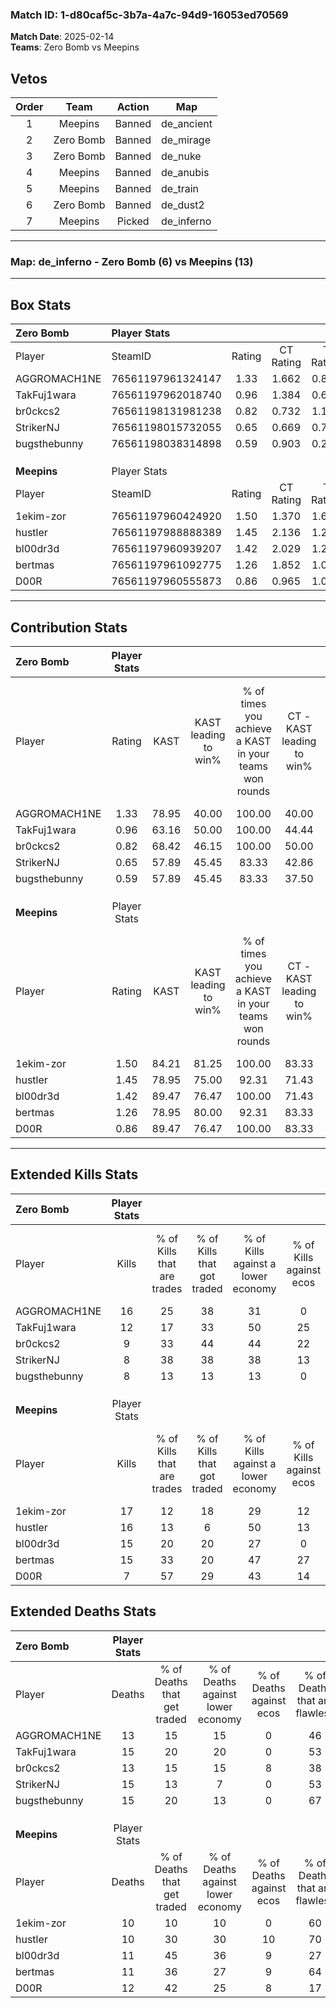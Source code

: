 ### Match ID: 1-d80caf5c-3b7a-4a7c-94d9-16053ed70569  
**Match Date**: 2025-02-14  
**Teams**: Zero Bomb vs Meepins  

## Vetos  

| Order | Team | Action | Map |
| :---: | :--: | :----: | --- |
| 1 | Meepins | Banned | de_ancient |
| 2 | Zero Bomb | Banned | de_mirage |
| 3 | Zero Bomb | Banned | de_nuke |
| 4 | Meepins | Banned | de_anubis |
| 5 | Meepins | Banned | de_train |
| 6 | Zero Bomb | Banned | de_dust2 |
| 7 | Meepins | Picked | de_inferno |

---  

### **Map**: de_inferno - Zero Bomb (6) vs Meepins (13)  
---  

## Box Stats  

| **Zero Bomb** | Player Stats      |        |           |          |       |       |       |         |        |      |     |
| :- | :- | :-: | :-: | :-: | :-: | :-: | :-: | :-: | :-: | :-: | :-: |
| Player        | SteamID           | Rating | CT Rating | T Rating | KAST  |  ADR  | Kills | Assists | Deaths | K/D  | HS% |
| AGGROMACH1NE  | 76561197961324147 |  1.33  |   1.662   |  0.825   | 78.95 | 93.2  |  16   |    5    |   13   | 1.23 | 50  |
| TakFuj1wara   | 76561197962018740 |  0.96  |   1.384   |  0.698   | 63.16 | 84.7  |  12   |    7    |   15   | 0.80 | 41  |
| br0ckcs2      | 76561198131981238 |  0.82  |   0.732   |  1.141   | 68.42 | 62.0  |   9   |    4    |   13   | 0.69 | 44  |
| StrikerNJ     | 76561198015732055 |  0.65  |   0.669   |  0.766   | 57.89 | 60.9  |   8   |    5    |   15   | 0.53 | 37  |
| bugsthebunny  | 76561198038314898 |  0.59  |   0.903   |  0.288   | 57.89 | 47.7  |   8   |    2    |   15   | 0.53 | 37  |
|               |                   |        |           |          |       |       |       |         |        |      |     |
|               |                   |        |           |          |       |       |       |         |        |      |     |
|               |                   |        |           |          |       |       |       |         |        |      |     |
| **Meepins**   | Player Stats      |        |           |          |       |       |       |         |        |      |     |
| Player        | SteamID           | Rating | CT Rating | T Rating | KAST  |  ADR  | Kills | Assists | Deaths | K/D  | HS% |
| 1ekim-zor     | 76561197960424920 |  1.50  |   1.370   |  1.628   | 84.21 | 93.2  |  17   |    7    |   10   | 1.70 | 52  |
| hustler       | 76561197988888389 |  1.45  |   2.136   |  1.241   | 78.95 | 101.0 |  16   |    7    |   10   | 1.60 | 31  |
| bl00dr3d      | 76561197960939207 |  1.42  |   2.029   |  1.287   | 89.47 | 90.4  |  15   |    8    |   11   | 1.36 | 33  |
| bertmas       | 76561197961092775 |  1.26  |   1.852   |  1.096   | 78.95 | 72.1  |  15   |    3    |   11   | 1.36 | 53  |
| D00R          | 76561197960555873 |  0.86  |   0.965   |  1.027   | 89.47 | 44.1  |   7   |    5    |   12   | 0.58 | 42  |
---  

## Contribution Stats  

| **Zero Bomb** | Player Stats |       |                      |                                                        |                           |                                                             |                          |                                                            |
| :- | :-: | :-: | :-: | :-: | :-: | :-: | :-: | :-: |
| Player        |    Rating    | KAST  | KAST leading to win% | % of times you achieve a KAST in your teams won rounds | CT - KAST leading to win% | CT - % of times you achieve a KAST in your teams won rounds | T - KAST leading to win% | T - % of times you achieve a KAST in your teams won rounds |
| AGGROMACH1NE  |     1.33     | 78.95 |        40.00         |                         100.00                         |           40.00           |                           100.00                            |          40.00           |                           100.00                           |
| TakFuj1wara   |     0.96     | 63.16 |        50.00         |                         100.00                         |           44.44           |                           100.00                            |          66.67           |                           100.00                           |
| br0ckcs2      |     0.82     | 68.42 |        46.15         |                         100.00                         |           50.00           |                           100.00                            |          40.00           |                           100.00                           |
| StrikerNJ     |     0.65     | 57.89 |        45.45         |                         83.33                          |           42.86           |                            75.00                            |          50.00           |                           100.00                           |
| bugsthebunny  |     0.59     | 57.89 |        45.45         |                         83.33                          |           37.50           |                            75.00                            |          66.67           |                           100.00                           |
|               |              |       |                      |                                                        |                           |                                                             |                          |                                                            |
|               |              |       |                      |                                                        |                           |                                                             |                          |                                                            |
|               |              |       |                      |                                                        |                           |                                                             |                          |                                                            |
| **Meepins**   | Player Stats |       |                      |                                                        |                           |                                                             |                          |                                                            |
| Player        |    Rating    | KAST  | KAST leading to win% | % of times you achieve a KAST in your teams won rounds | CT - KAST leading to win% | CT - % of times you achieve a KAST in your teams won rounds | T - KAST leading to win% | T - % of times you achieve a KAST in your teams won rounds |
| 1ekim-zor     |     1.50     | 84.21 |        81.25         |                         100.00                         |           83.33           |                           100.00                            |          80.00           |                           100.00                           |
| hustler       |     1.45     | 78.95 |        75.00         |                         92.31                          |           71.43           |                           100.00                            |          77.78           |                           87.50                            |
| bl00dr3d      |     1.42     | 89.47 |        76.47         |                         100.00                         |           71.43           |                           100.00                            |          80.00           |                           100.00                           |
| bertmas       |     1.26     | 78.95 |        80.00         |                         92.31                          |           83.33           |                           100.00                            |          77.78           |                           87.50                            |
| D00R          |     0.86     | 89.47 |        76.47         |                         100.00                         |           83.33           |                           100.00                            |          72.73           |                           100.00                           |
---  

## Extended Kills Stats  

| **Zero Bomb** | Player Stats |                            |                            |                                    |                         |                              |                                 |                                       |                    |           |
| :- | :-: | :-: | :-: | :-: | :-: | :-: | :-: | :-: | :-: | :-: |
| Player        |    Kills     | % of Kills that are trades | % of Kills that got traded | % of Kills against a lower economy | % of Kills against ecos | % of Kills that are flawless | % of Kills that are close duels | % of Kills that are assisted by flash | Pistol Round Kills | AWP Kills |
| AGGROMACH1NE  |      16      |             25             |             38             |                 31                 |            0            |              50              |                6                |                   0                   |         0          |     1     |
| TakFuj1wara   |      12      |             17             |             33             |                 50                 |           25            |              58              |                0                |                   0                   |         0          |     2     |
| br0ckcs2      |      9       |             33             |             44             |                 44                 |           22            |              44              |                0                |                  11                   |         0          |     1     |
| StrikerNJ     |      8       |             38             |             38             |                 38                 |           13            |              38              |               13                |                   0                   |         3          |     1     |
| bugsthebunny  |      8       |             13             |             13             |                 13                 |            0            |              50              |               13                |                   0                   |         0          |     1     |
|               |              |                            |                            |                                    |                         |                              |                                 |                                       |                    |           |
|               |              |                            |                            |                                    |                         |                              |                                 |                                       |                    |           |
|               |              |                            |                            |                                    |                         |                              |                                 |                                       |                    |           |
| **Meepins**   | Player Stats |                            |                            |                                    |                         |                              |                                 |                                       |                    |           |
| Player        |    Kills     | % of Kills that are trades | % of Kills that got traded | % of Kills against a lower economy | % of Kills against ecos | % of Kills that are flawless | % of Kills that are close duels | % of Kills that are assisted by flash | Pistol Round Kills | AWP Kills |
| 1ekim-zor     |      17      |             12             |             18             |                 29                 |           12            |              47              |               12                |                   6                   |         0          |     3     |
| hustler       |      16      |             13             |             6              |                 50                 |           13            |              63              |                6                |                   6                   |         9          |     1     |
| bl00dr3d      |      15      |             20             |             20             |                 27                 |            0            |              47              |                7                |                   0                   |         0          |     4     |
| bertmas       |      15      |             33             |             20             |                 47                 |           27            |              47              |                7                |                   0                   |         0          |     0     |
| D00R          |      7       |             57             |             29             |                 43                 |           14            |              43              |               43                |                   0                   |         0          |     0     |
## Extended Deaths Stats  

| **Zero Bomb** | Player Stats |                             |                                   |                          |                               |                            |                           |               |
| :- | :-: | :-: | :-: | :-: | :-: | :-: | :-: | :-: |
| Player        |    Deaths    | % of Deaths that get traded | % of Deaths against lower economy | % of Deaths against ecos | % of Deaths that are flawless | % of Deaths that are close | % of Deaths while blinded | Deaths to AWP |
| AGGROMACH1NE  |      13      |             15              |                15                 |            0             |              46               |             15             |             0             |       1       |
| TakFuj1wara   |      15      |             20              |                20                 |            0             |              53               |             7              |             0             |       1       |
| br0ckcs2      |      13      |             15              |                15                 |            8             |              38               |             15             |             0             |       2       |
| StrikerNJ     |      15      |             13              |                 7                 |            0             |              53               |             7              |             7             |       2       |
| bugsthebunny  |      15      |             20              |                13                 |            0             |              67               |             13             |             7             |       3       |
|               |              |                             |                                   |                          |                               |                            |                           |               |
|               |              |                             |                                   |                          |                               |                            |                           |               |
|               |              |                             |                                   |                          |                               |                            |                           |               |
| **Meepins**   | Player Stats |                             |                                   |                          |                               |                            |                           |               |
| Player        |    Deaths    | % of Deaths that get traded | % of Deaths against lower economy | % of Deaths against ecos | % of Deaths that are flawless | % of Deaths that are close | % of Deaths while blinded | Deaths to AWP |
| 1ekim-zor     |      10      |             10              |                10                 |            0             |              60               |             0              |             0             |       0       |
| hustler       |      10      |             30              |                30                 |            10            |              70               |             0              |             0             |       1       |
| bl00dr3d      |      11      |             45              |                36                 |            9             |              27               |             18             |             0             |       2       |
| bertmas       |      11      |             36              |                27                 |            9             |              64               |             0              |             9             |       0       |
| D00R          |      12      |             42              |                25                 |            8             |              17               |             8              |             0             |       0       |
